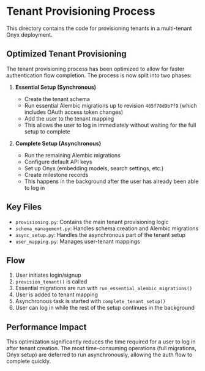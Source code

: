 # Tenant Provisioning Process

This directory contains the code for provisioning tenants in a multi-tenant Onyx deployment.

## Optimized Tenant Provisioning

The tenant provisioning process has been optimized to allow for faster authentication flow completion. The process is now split into two phases:

1. **Essential Setup (Synchronous)**

   - Create the tenant schema
   - Run essential Alembic migrations up to revision `465f78d9b7f9` (which includes OAuth access token changes)
   - Add the user to the tenant mapping
   - This allows the user to log in immediately without waiting for the full setup to complete

2. **Complete Setup (Asynchronous)**
   - Run the remaining Alembic migrations
   - Configure default API keys
   - Set up Onyx (embedding models, search settings, etc.)
   - Create milestone records
   - This happens in the background after the user has already been able to log in

## Key Files

- `provisioning.py`: Contains the main tenant provisioning logic
- `schema_management.py`: Handles schema creation and Alembic migrations
- `async_setup.py`: Handles the asynchronous part of the tenant setup
- `user_mapping.py`: Manages user-tenant mappings

## Flow

1. User initiates login/signup
2. `provision_tenant()` is called
3. Essential migrations are run with `run_essential_alembic_migrations()`
4. User is added to tenant mapping
5. Asynchronous task is started with `complete_tenant_setup()`
6. User can log in while the rest of the setup continues in the background

## Performance Impact

This optimization significantly reduces the time required for a user to log in after tenant creation. The most time-consuming operations (full migrations, Onyx setup) are deferred to run asynchronously, allowing the auth flow to complete quickly.
